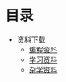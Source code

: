 # 目录

-   [资料下载](/docs/README.md)
    -   [编程资料](/docs/coding-download.md)
    -   [学习资料](/docs/student-download.md)
    -   [杂学资料](/docs/other-download.md)